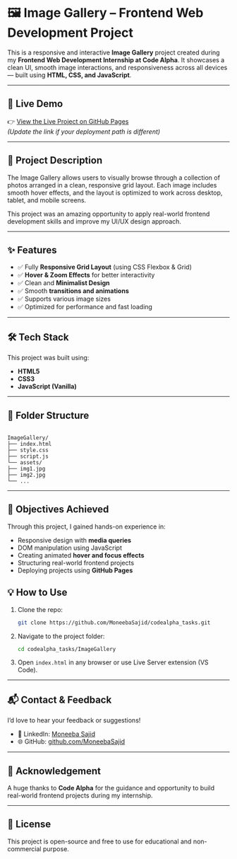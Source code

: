 # 🖼️ Image Gallery – Frontend Web Development Project

This is a responsive and interactive **Image Gallery** project created during my **Frontend Web Development Internship at Code Alpha**. It showcases a clean UI, smooth image interactions, and responsiveness across all devices — built using **HTML, CSS, and JavaScript**.

---

## 🚀 Live Demo

👉 [View the Live Project on GitHub Pages](https://moneebasajid.github.io/codealpha_tasks/ImageGallery/)  
*(Update the link if your deployment path is different)*

---

## 📌 Project Description

The Image Gallery allows users to visually browse through a collection of photos arranged in a clean, responsive grid layout. Each image includes smooth hover effects, and the layout is optimized to work across desktop, tablet, and mobile screens.

This project was an amazing opportunity to apply real-world frontend development skills and improve my UI/UX design approach.

---

## ✨ Features

- ✅ Fully **Responsive Grid Layout** (using CSS Flexbox & Grid)
- ✅ **Hover & Zoom Effects** for better interactivity
- ✅ Clean and **Minimalist Design**
- ✅ Smooth **transitions and animations**
- ✅ Supports various image sizes
- ✅ Optimized for performance and fast loading

---

## 🛠️ Tech Stack

This project was built using:

- **HTML5**
- **CSS3**
- **JavaScript (Vanilla)**

---

## 📁 Folder Structure

```

ImageGallery/
├── index.html
├── style.css
├── script.js
└── assets/
├── img1.jpg
├── img2.jpg
└── ...

````

---

## 🎯 Objectives Achieved

Through this project, I gained hands-on experience in:

- Responsive design with **media queries**
- DOM manipulation using JavaScript
- Creating animated **hover and focus effects**
- Structuring real-world frontend projects
- Deploying projects using **GitHub Pages**

## 💡 How to Use

1. Clone the repo:

   ```bash
   git clone https://github.com/MoneebaSajid/codealpha_tasks.git
   ```
2. Navigate to the project folder:

   ```bash
   cd codealpha_tasks/ImageGallery
   ```
3. Open `index.html` in any browser or use Live Server extension (VS Code).

---

## 📬 Contact & Feedback

I’d love to hear your feedback or suggestions!


* 🔗 LinkedIn: [Moneeba Sajid](https://www.linkedin.com/in/moneeba-sajid)
* 🌐 GitHub: [github.com/MoneebaSajid](https://github.com/MoneebaSajid)

---

## 🙌 Acknowledgement

A huge thanks to **Code Alpha** for the guidance and opportunity to build real-world frontend projects during my internship.

---

## 📄 License

This project is open-source and free to use for educational and non-commercial purpose.
